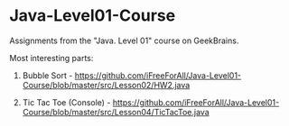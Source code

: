# Java-Level01-Course
Assignments from the "Java. Level 01" course on GeekBrains.

Most interesting parts:

1) Bubble Sort - https://github.com/iFreeForAll/Java-Level01-Course/blob/master/src/Lesson02/HW2.java

2) Tic Tac Toe (Console) - https://github.com/iFreeForAll/Java-Level01-Course/blob/master/src/Lesson04/TicTacToe.java
